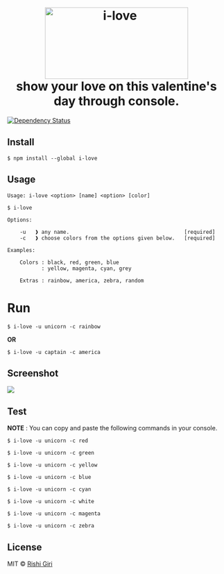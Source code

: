 <h1 align="center">
	<img width="330" height="165" src="http://rishigiri.com/github/ilove.png" alt="i-love">
	<br>
	<center>show your love on this valentine's day through console.</center>
</h1>


[![Dependency Status](https://www.versioneye.com/nodejs/i-love/1.2.3/badge?style=flat)](https://www.versioneye.com/nodejs/i-love/1.2.3)

## Install

```
$ npm install --global i-love
```

## Usage

```
Usage: i-love <option> [name] <option> [color]

$ i-love

Options:

	-u   ❱ any name.                                     [required]
	-c   ❱ choose colors from the options given below.   [required]

Examples:

	Colors : black, red, green, blue
           : yellow, magenta, cyan, grey

    Extras : rainbow, america, zebra, random
```

# Run

```
$ i-love -u unicorn -c rainbow
```
__OR__
```
$ i-love -u captain -c america
```

## Screenshot

<img src="http://rishigiri.com/github/love.gif"></img>

## Test

__NOTE__ : You can copy and paste the following commands in your console.

```
$ i-love -u unicorn -c red
```
```
$ i-love -u unicorn -c green
```
```
$ i-love -u unicorn -c yellow
```
```
$ i-love -u unicorn -c blue
```
```
$ i-love -u unicorn -c cyan
```
```
$ i-love -u unicorn -c white
```
```
$ i-love -u unicorn -c magenta
```
```
$ i-love -u unicorn -c zebra
```

## License

MIT © [Rishi Giri](http://rishigiri.com)

